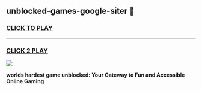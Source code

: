 
## unblocked-games-google-siter 👋
<h3>
<a href="https://premium.freeplayer.one?title=unblocked-games-google-siter&ref=14F">CLICK TO PLAY</a></h3>
<hr>

<h3>
<a href="https://premium.freeplayer.one?title=unblocked-games-google-siter&ref=14F">CLICK 2 PLAY</a>
  
</h3>

<a href="https://premium.freeplayer.one?title=unblocked-games-google-siter&ref=12F/"><img src="https://clearcache.store/games.png"></a>


**worlds hardest game unblocked: Your Gateway to Fun and Accessible Online Gaming**
